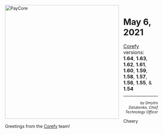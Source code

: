 <img src="/release-notes/images/paycore_illustration_newstyle-cool-cubes.jpg" alt="PayCore" style="width: 375px; float: left; padding-right: 15px;">

# May 6, 2021

<span style="font-size: 115%">[Corefy](https://corefy.com/) versions:<br>
**1.64**, **1.63**, **1.62**, **1.61**, **1.60**, **1.59**, **1.58**, **1.57**, **1.56**, **1.55**, & **1.54**</span>
<hr>
<div style="text-align: right; font-size: 85%; font-style: italic;">by Dmytro Dziubenko, Chief Technology Officer</div>

Cheery Greetings from the [Corefy](https://corefy.com/) team!